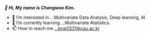 ***👋 Hi, My name is Changwoo Kim.***

 - 👀 I’m interested in ...Multivariate Data Analysis, Deep learning, AI
 - 🌱 I’m currently learning ...Multivariate Atatistics.
 - 📫 How to reach me ...kcw0331@cau.ac.kr

<!---
kcw0331/kcw0331 is a ✨ special ✨ repository because its `README.md` (this file) appears on your GitHub profile.
You can click the Preview link to take a look at your changes.
--->

